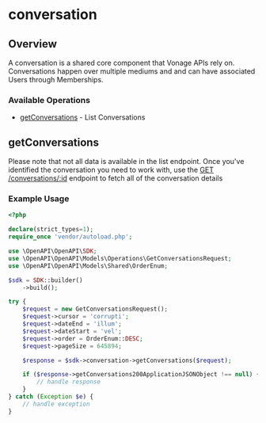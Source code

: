 # conversation

## Overview

A conversation is a shared core component that Vonage APIs rely on. Conversations happen over multiple mediums and and can have associated Users through Memberships.

### Available Operations

* [getConversations](#getconversations) - List Conversations

## getConversations

Please note that not all data is available in the list endpoint. Once 
you've identified the conversation you need to work with, use the 
[GET /conversations/:id](#get-conversation) endpoint to fetch all of the conversation details


### Example Usage

```php
<?php

declare(strict_types=1);
require_once 'vendor/autoload.php';

use \OpenAPI\OpenAPI\SDK;
use \OpenAPI\OpenAPI\Models\Operations\GetConversationsRequest;
use \OpenAPI\OpenAPI\Models\Shared\OrderEnum;

$sdk = SDK::builder()
    ->build();

try {
    $request = new GetConversationsRequest();
    $request->cursor = 'corrupti';
    $request->dateEnd = 'illum';
    $request->dateStart = 'vel';
    $request->order = OrderEnum::DESC;
    $request->pageSize = 645894;

    $response = $sdk->conversation->getConversations($request);

    if ($response->getConversations200ApplicationJSONObject !== null) {
        // handle response
    }
} catch (Exception $e) {
    // handle exception
}
```
